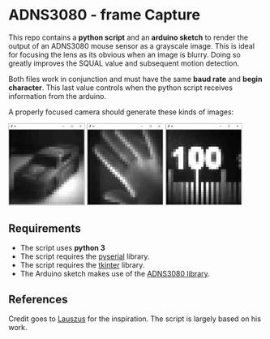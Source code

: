 # ADNS3080 - frame Capture
This repo contains a __python script__ and an __arduino sketch__ to render the output of an ADNS3080 mouse sensor as a grayscale image. This is ideal for focusing the lens as its obvious when an image is blurry. Doing so greatly improves the SQUAL value and subsequent motion detection. 

Both files work in conjunction and must have the same __baud rate__ and __begin character__. This last value controls when the python script receives information from the arduino. 

A properly focused camera should generate these kinds of images:

<img src = "images/car.png" width = "30%" height = "30%"> <img src = "images/hand.png" width = "30%" height = "30%"> <img src = "images/ruler.png" width = "30%" height = "30%">

## Requirements

- The script uses __python 3__ 
- The script requires the [pyserial](https://pythonhosted.org/pyserial/pyserial.html#overview) library. 
- The script requires the [tkinter](https://www.pythonguis.com/installation/install-tkinter-linux/) library.
- The Arduino sketch makes use of the [ADNS3080 library](https://github.com/RCmags/ADNS3080). 

## References

Credit goes to [Lauszus](https://github.com/Lauszus/ADNS3080) for the inspiration. The script is largely based on his work.

